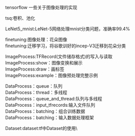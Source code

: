 tensorflow 一些关于图像处理的实现

tsq:卷积、池化

LeNet5_mnist:LeNet-5网络处理mnist分类问题，准确率99.4%

finetuning:图像处理：花朵图像\
finetuning:迁移学习，将谷歌训好的incep-V3迁移到花朵分类

ImageProcess:TFRecord(文件储存格式)的写入与读取\
ImageProcess:show：图像变换和展示\
ImageProcess:draw：画标签\
ImageProcess:example：图像预处理完整示例

DataProcess：queue：队列\
DataProcess：thread：多线程\
DataProcess：queue_and_thread:队列与多线程\
DataProcess：input_tfrecords:输入文件队列\
DataProcess：batching：组合训练数据\
DataProcess：batching：输入数据处理框架

Dataset:dataset:tf中Dataset的使用\

